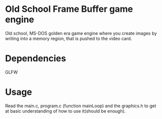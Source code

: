 # Old School Frame Buffer game engine
Old school, MS-DOS golden era game engine where you create images by writing into a memory region, that is pushed to the video card.

# Dependencies
GLFW

# Usage
Read the main.c, program.c (function mainLoop) and the graphics.h to get at basic understanding of how to use it(should be enough).
